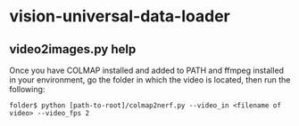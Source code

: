 # vision-universal-data-loader



## video2images.py help
Once you have COLMAP installed and added to PATH and ffmpeg installed in your environment, go the folder in which the video is located, then run the following:
```
folder$ python [path-to-root]/colmap2nerf.py --video_in <filename of video> --video_fps 2
```
